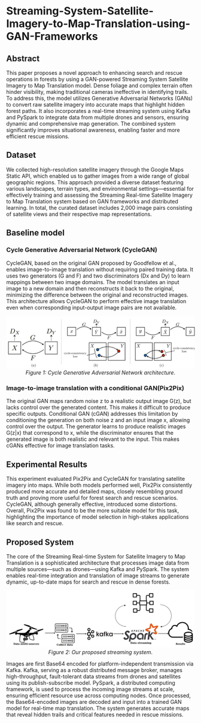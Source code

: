 # Streaming-System-Satellite-Imagery-to-Map-Translation-using-GAN-Frameworks

## Abstract
This paper proposes a novel approach to enhancing search and rescue operations in forests by using a GAN-powered Streaming System Satellite Imagery to Map Translation model. Dense foliage and complex terrain often hinder visibility, making traditional cameras ineffective in identifying trails. To address this, the model utilizes Generative Adversarial Networks (GANs) to convert raw satellite imagery into accurate maps that highlight hidden forest paths. It also incorporates a real-time streaming system using Kafka and PySpark to integrate data from multiple drones and sensors, ensuring dynamic and comprehensive map generation. The combined system significantly improves situational awareness, enabling faster and more efficient rescue missions.

## Dataset
We collected high-resolution satellite imagery through the Google Maps Static API, which enabled us to gather images from a wide range of global geographic regions. This approach provided a diverse dataset featuring various landscapes, terrain types, and environmental settings—essential for effectively training and assessing the Streaming Real-time Satellite Imagery to Map Translation system based on GAN frameworks and distributed learning. In total, the curated dataset includes 2,000 image pairs consisting of satellite views and their respective map representations.

## Baseline model
### Cycle Generative Adversarial Network (CycleGAN)
CycleGAN, based on the original GAN proposed by Goodfellow et al., enables image-to-image translation without requiring paired training data. It uses two generators (G and F) and two discriminators (Dx and Dy) to learn mappings between two image domains. The model translates an input image to a new domain and then reconstructs it back to the original, minimizing the difference between the original and reconstructed images. This architecture allows CycleGAN to perform effective image translation even when corresponding input-output image pairs are not available.
<p align="center">
  <img width="600" src="https://github.com/QuocAn55/Streaming-System-Satellite-Imagery-to-Map-Translation-using-GAN-Frameworks/blob/main/Images/CGAN_Architecture.png?raw=true" alt="CGAN_Architecture">
  <br>
  <em>Figure 1: Cycle Generative Adversarial Network architecture.</em>
</p>


### Image-to-image translation with a conditional GAN(Pix2Pix)
The original GAN maps random noise z to a realistic output image G(z), but lacks control over the generated content. This makes it difficult to produce specific outputs. Conditional GAN (cGAN) addresses this limitation by conditioning the generation on both noise z and an input image x, allowing control over the output. The generator learns to produce realistic images G(z|x) that correspond to x, while the discriminator ensures that the generated image is both realistic and relevant to the input. This makes cGANs effective for image translation tasks.

## Experimental Results
This experiment evaluated Pix2Pix and CycleGAN for translating satellite imagery into maps. While both models performed well, Pix2Pix consistently produced more accurate and detailed maps, closely resembling ground truth and proving more useful for forest search and rescue scenarios. CycleGAN, although generally effective, introduced some distortions. Overall, Pix2Pix was found to be the more suitable model for this task, highlighting the importance of model selection in high-stakes applications like search and rescue.

## Proposed System
The core of the Streaming Real-time System for Satellite Imagery to Map Translation is a sophisticated architecture that processes image data from multiple sources—such as drones—using Kafka and PySpark. The system enables real-time integration and translation of image streams to generate dynamic, up-to-date maps for search and rescue in dense forests.

<p align="center">
  <img width="600" src="https://github.com/QuocAn55/Streaming-System-Satellite-Imagery-to-Map-Translation-using-GAN-Frameworks/blob/main/Images/Streaming_system.png?raw=true" alt="Streaming_system">
  <br>
  <em>Figure 2: Our proposed streaming system.</em>
</p>

Images are first Base64 encoded for platform-independent transmission via Kafka. Kafka, serving as a robust distributed message broker, manages high-throughput, fault-tolerant data streams from drones and satellites using its publish-subscribe model.
PySpark, a distributed computing framework, is used to process the incoming image streams at scale, ensuring efficient resource use across computing nodes. Once processed, the Base64-encoded images are decoded and input into a trained GAN model for real-time map translation. The system generates accurate maps that reveal hidden trails and critical features needed in rescue missions.
